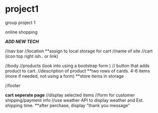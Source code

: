 # project1
group project 1

online shopping

***ADD NEW TECH***

//nav bar
 //location
  **assign to local storage for cart
 //name of site
 //cart (icon top right ish.. or link)
 
//body
 //products (look into using a bootstrap form )
  // button that adds product to cart.
  //description of product
  **two rows of cards. 4-6 items (more if needed, not using a form)
**store items in storage

//footer
 
**cart seperate page**
//display selected items
//form for customer shipping/payment info 
//use weather API to display weather and Est. shipping time.
    **after perchase, display "thank you message"
